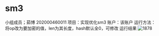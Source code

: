 # sm3
小组成员；茹博 202000460011
项目：实现优化sm3
账户：该账户
运行方法：将op改为要加密的值，len为其长度，hash默认全0，可修改
运行结果
![1878](https://user-images.githubusercontent.com/106466883/182008317-ecb74328-8800-4ce4-8b76-2f31acea2232.png)
